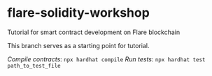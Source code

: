 # flare-solidity-workshop
Tutorial for smart contract development on Flare blockchain

This branch serves as a starting point for tutorial.


*Compile contracts*: `npx hardhat compile`
*Run tests*: `npx hardhat test path_to_test_file`
